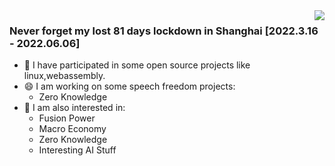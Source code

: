 
<img align="right" src="https://github-readme-stats.vercel.app/api?username=aseaday&count_private=true&show_icons=true&theme=vue" />

### Never forget my lost 81 days lockdown in Shanghai [2022.3.16 - 2022.06.06]
- 🔭 I have participated in some open source projects like linux,webassembly.
- 😄 I am working on some speech freedom projects:
  - Zero Knowledge
- 🤔 I am also interested in:
  - Fusion Power
  - Macro Economy
  - Zero Knowledge
  - Interesting AI Stuff
